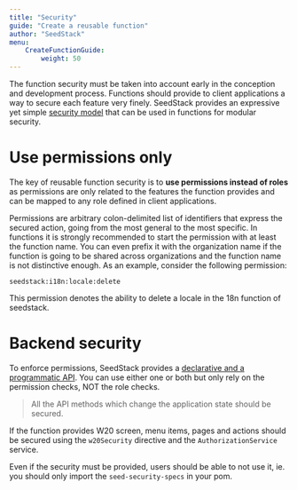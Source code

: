 ```yaml
---
title: "Security"
guide: "Create a reusable function"
author: "SeedStack"
menu:
    CreateFunctionGuide:
        weight: 50
---
```


The function security must be taken into account early in the conception and development process. Functions should provide 
to client applications a way to secure each feature very finely. SeedStack provides an expressive yet simple [security
model](/docs/seed/manual/security) that can be used in functions for modular security.

# Use permissions only

The key of reusable function security is to **use permissions instead of roles** as permissions are only related to the 
features the function provides and can be mapped to any role defined in client applications.

Permissions are arbitrary colon-delimited list of identifiers that express the secured action, going from the most general
to the most specific. In functions it is strongly recommended to start the permission with at least the function name.
You can even prefix it with the organization name if the function is going to be shared across organizations and the function
name is not distinctive enough. As an example, consider the following permission:

    seedstack:i18n:locale:delete

This permission denotes the ability to delete a locale in the 18n function of seedstack.      
      
# Backend security 

To enforce permissions, SeedStack provides a [declarative and a programmatic API](/docs/seed/manual/security/usage).
You can use either one or both but only rely on the permission checks, NOT the role checks.



> All the API methods which change the application state should be secured.

If the function provides W20 screen, menu items, pages and actions should be secured using the `w20Security` directive and the `AuthorizationService` service.

Even if the security must be provided, users should be able to not use it, ie. you should only import the `seed-security-specs` in your pom.
